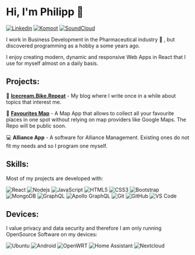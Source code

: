 # Hi, I'm Philipp 👋

[![Linkedin](https://img.shields.io/badge/-LinkedIn-blue?style=plastic&&color=0A66C2&logo=Linkedin&logoColor=white&link=https://www.linkedin.com/in/philippbastian/)](https://www.linkedin.com/in/philippbastian/) [![Komoot](https://img.shields.io/static/v1?style=plastic&message=Komoot&color=6AA127&logo=Komoot&logoColor=FFFFFF&label&link=https://www.komoot.de/user/49710596380
)](https://www.komoot.de/user/49710596380) [![SoundCloud](https://img.shields.io/static/v1?style=plastic&message=SoundCloud&color=F26F23&logo=SoundCloud&logoColor=FFFFFF&label&link=https://soundcloud.com/user-730695088
)](https://soundcloud.com/user-730695088)


I work in Business Development in the Pharmaceutical industry :dna: , but discovered programming as a hobby a some years ago.

I enjoy creating modern, dynamic and responsive Web Apps in React that I use for myself almost on a daily basis.


## Projects:

:icecream: [__Icecream.Bike.Repeat__](https://philipp.bike) - My blog where I write once in a while about topics that interest me.

:round_pushpin: [__Favourites Map__](https://map.philipp.bike) - A Map App that allows to collect all your favourite places in one spot without relying on map providers like Google Maps. The Repo will be public soon. 

:computer:  __Alliance App__ - A software for Alliance Management. Existing ones do not fit my needs and so I program one myself. 


## Skills:

Most of my projects are developed with: 

 ![React](https://img.shields.io/badge/-React-black?style=plastic&logo=react)  ![Nodejs](https://img.shields.io/badge/-Nodejs-black?style=plastic&logo=Node.js) ![JavaScript](https://img.shields.io/badge/-JavaScript-black?style=plastic&logo=javascript)  ![HTML5](https://img.shields.io/badge/-HTML5-E34F26?style=plastic&logo=html5&logoColor=white) ![CSS3](https://img.shields.io/badge/-CSS3-1572B6?style=plastic&logo=css3) ![Bootstrap](https://img.shields.io/badge/-Bootstrap-563D7C?style=plastic&logo=bootstrap) ![MongoDB](https://img.shields.io/badge/-MongoDB-black?style=plastic&logo=mongodb) ![GraphQL](https://img.shields.io/badge/-GraphQL-E10098?style=plastic&logo=graphql) ![Apollo GraphQL](https://img.shields.io/badge/-Apollo%20GraphQL-311C87?style=plastic&logo=apollo-graphql) ![Git](https://img.shields.io/badge/-Git-black?style=plastic&logo=git) ![GitHub](https://img.shields.io/badge/-GitHub-181717?style=plastic&logo=github) ![VS Code](https://img.shields.io/badge/-VS%20Code-007ACC?style=plastic&logo=visual-studio-code)

## Devices:

I value privacy and data security and therefore I am only running OpenSource Software on my devices:

![Ubuntu](https://img.shields.io/badge/Ubuntu-E95420?style=plastic&logo=ubuntu&logoColor=white)  ![Android](https://img.shields.io/badge/GrapheneOS-black?style=plastic&logo=android&logoColor=white) ![OpenWRT](https://img.shields.io/badge/OpenWrt-00B5E2?style=plastic&logo=OpenWrt&logoColor=white) ![Home Assistant](https://img.shields.io/static/v1?style=plastic&message=Home+Assistant&color=41BDF5&logo=Home+Assistant&logoColor=white&label) ![Nextcloud](https://img.shields.io/static/v1?style=plastic&message=Nextcloud&color=0082C9&logo=Nextcloud&logoColor=FFFFFF&label)



<!--
**bikeophilipp/bikeophilipp** is a ✨ _special_ ✨ repository because its `README.md` (this file) appears on your GitHub profile.

Here are some ideas to get you started:

- 🔭 I’m currently working on ...
- 🌱 I’m currently learning ...
- 👯 I’m looking to collaborate on ...
- 🤔 I’m looking for help with ...
- 💬 Ask me about ...
- 📫 How to reach me: ...
- 😄 Pronouns: ...
- ⚡ Fun fact: ...
-->
